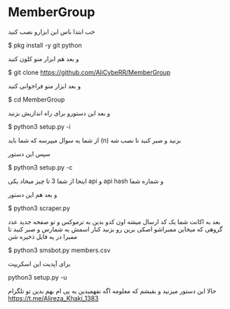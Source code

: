 # MemberGroup

خب ابتدا باس 
این ابزارو نصب کنید 

$ pkg install -y git python

و بعد هم ابزار منو کلون کنید

$ git clone https://github.com/AliCybeRR/MemberGroup

و بعد ابزار منو فراخوانی کنید

$ cd MemberGroup

و بعد این دستورو برای راه اندازیش بزنید

$ python3 setup.py -i

از شما یه سوال میپرسه که شما باید (n)
بزنید 
و صبر کنید تا نصب شه

سپس این دستور 

$ python3 setup.py -c

اینجا از شما 3 تا چیز میخاد یکی api و api hash و شماره شما

و بعد هم این دستور

$ python3 scraper.py

بعد به اکانت شما یک کد ارسال میشه اون کدو بدین به ترموکس و تو صفحه جدید 
عدد گروهی که میخاین ممبراشو اصکی برین 
رو بزنید کنار اسمش یه شمارس 
و صبر کنید تا ممبرا در یه فایل ذخیره شن

$ python3 smsbot.py members.csv

برای آپدیت این اسکریپت

python3 setup.py -u


 حالا این دستور میزنید 
 و بقیشم که معلومه 
 اگه نفهمیدین یه پی ام بهم بدین تو تلگرام 
 https://t.me/Alireza_Khaki_1383








